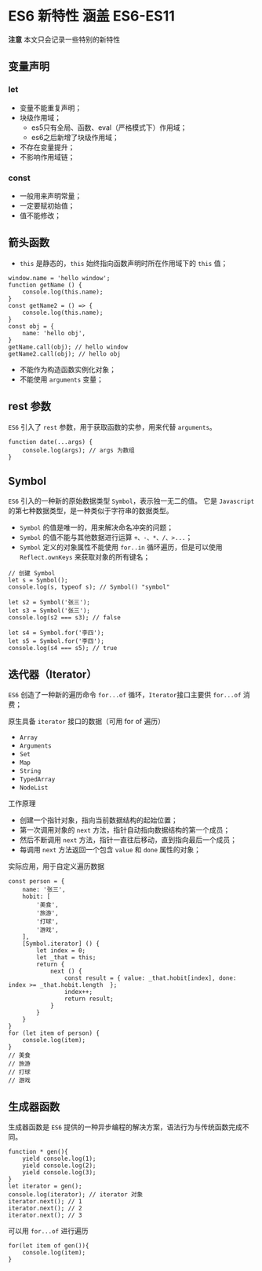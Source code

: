 
# ES6 新特性 涵盖 ES6-ES11

**注意** 本文只会记录一些特别的新特性


## 变量声明

### let 

- 变量不能重复声明；
- 块级作用域；
    + es5只有全局、函数、eval（严格模式下）作用域；
    + es6之后新增了块级作用域；
- 不存在变量提升；
- 不影响作用域链；

### const

- 一般用来声明常量；
- 一定要赋初始值；
- 值不能修改；


## 箭头函数

- `this` 是静态的，`this` 始终指向函数声明时所在作用域下的 `this` 值；
```
window.name = 'hello window';
function getName () {
    console.log(this.name);
}
const getName2 = () => {
    console.log(this.name);
}
const obj = {
    name: 'hello obj',
}
getName.call(obj); // hello window
getName2.call(obj); // hello obj
```
- 不能作为构造函数实例化对象；
- 不能使用 `arguments` 变量；


## rest 参数

`ES6` 引入了 `rest` 参数，用于获取函数的实参，用来代替 `arguments`。

```
function date(...args) {
    console.log(args); // args 为数组
}
```


## Symbol

`ES6` 引入的一种新的原始数据类型 `Symbol`，表示独一无二的值。
它是 `Javascript` 的第七种数据类型，是一种类似于字符串的数据类型。

- `Symbol` 的值是唯一的，用来解决命名冲突的问题；
- `Symbol` 的值不能与其他数据进行运算 `+、-、*、/、>...`；
- `Symbol` 定义的对象属性不能使用 `for..in` 循环遍历，但是可以使用
`Reflect.ownKeys` 来获取对象的所有键名；

```
// 创建 Symbol
let s = Symbol();
console.log(s, typeof s); // Symbol() "symbol"

let s2 = Symbol('张三');
let s3 = Symbol('张三');
console.log(s2 === s3); // false

let s4 = Symbol.for('李四');
let s5 = Symbol.for('李四');
console.log(s4 === s5); // true
```


## 迭代器（Iterator）

`ES6` 创造了一种新的遍历命令 `for...of` 循环，`Iterator`接口主要供 `for...of` 消费；

原生具备 `iterator` 接口的数据（可用 for of 遍历）
- `Array`
- `Arguments`
- `Set`
- `Map`
- `String`
- `TypedArray`
- `NodeList`

工作原理
- 创建一个指针对象，指向当前数据结构的起始位置；
- 第一次调用对象的 `next` 方法，指针自动指向数据结构的第一个成员；
- 然后不断调用 `next` 方法，指针一直往后移动，直到指向最后一个成员；
- 每调用 `next` 方法返回一个包含 `value` 和 `done` 属性的对象；

实际应用，用于自定义遍历数据
```
const person = {
    name: '张三',
    hobit: [
        '美食',
        '旅游',
        '打球',
        '游戏',
    ],
    [Symbol.iterator] () {
        let index = 0;
        let _that = this;
        return {
            next () {
                const result = { value: _that.hobit[index], done: index >= _that.hobit.length  };
                index++;
                return result;
            }
        }
    }
}
for (let item of person) {
    console.log(item);
}
// 美食
// 旅游
// 打球
// 游戏
```


## 生成器函数

生成器函数是 `ES6` 提供的一种异步编程的解决方案，语法行为与传统函数完成不同。

```
function * gen(){
    yield console.log(1);
    yield console.log(2);
    yield console.log(3);
}
let iterator = gen();
console.log(iterator); // iterator 对象
iterator.next(); // 1
iterator.next(); // 2
iterator.next(); // 3
```

可以用 `for...of` 进行遍历
```
for(let item of gen()){
    console.log(item);
}
```
